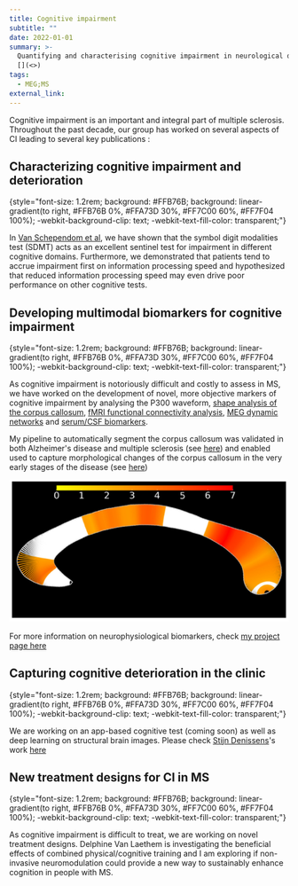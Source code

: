 ```yaml
---
title: Cognitive impairment
subtitle: ""
date: 2022-01-01
summary: >-
  Quantifying and characterising cognitive impairment in neurological disease
  [](<>)
tags:
  - MEG;MS
external_link: 
---
```

Cognitive impairment is an important and integral part of multiple sclerosis. Throughout the past decade, our group has worked on several aspects of CI leading to several key publications :

## Characterizing cognitive impairment and deterioration
{style="font-size: 1.2rem; background: #FFB76B; background: linear-gradient(to right, #FFB76B 0%, #FFA73D 30%, #FF7C00 60%, #FF7F04 100%); -webkit-background-clip: text; -webkit-text-fill-color: transparent;"}

In [Van Schependom et al](../../publication/pmid-24850580/pmid-24850580.pdf), we have shown that the symbol digit modalities test (SDMT) acts as an excellent sentinel test for impairment in different cognitive domains. Furthermore, we demonstrated that patients tend to accrue impairment first on information processing speed and hypothesized that reduced information processing speed may even drive poor performance on other cognitive tests. 

## Developing multimodal biomarkers for cognitive impairment
{style="font-size: 1.2rem; background: #FFB76B; background: linear-gradient(to right, #FFB76B 0%, #FFA73D 30%, #FF7C00 60%, #FF7F04 100%); -webkit-background-clip: text; -webkit-text-fill-color: transparent;"}

As cognitive impairment is notoriously difficult and costly to assess in MS, we have worked on the development of novel, more objective markers of cognitive impairment by analysing the P300 waveform, [shape analysis of the corpus callosum](../../publication/pmid-28438714),  [fMRI functional connectivity analysis](../../publication/pmid-3795779/), [MEG dynamic networks](../../publication/pmid-31361073/pmid-31361073.pdf) and [serum/CSF biomarkers](../../publication/pmid-36059263). 

My pipeline to automatically segment the corpus callosum was validated in both Alzheimer's disease and multiple sclerosis (see [here](../../publication/pmid-27830115)) and enabled used to capture morphological changes of the corpus callosum in the very early stages of the disease (see [here](../../publication/pmid-29984160))

![](../../publication/pmid-29984160/featured.png)

For more information on neurophysiological biomarkers, check [my project page here](../Neurophysiology/)

## Capturing cognitive deterioration in the clinic
{style="font-size: 1.2rem; background: #FFB76B; background: linear-gradient(to right, #FFB76B 0%, #FFA73D 30%, #FF7C00 60%, #FF7F04 100%); -webkit-background-clip: text; -webkit-text-fill-color: transparent;"}

We are working on an app-based cognitive test (coming soon) as well as deep learning on structural brain images. Please check [Stijn Denissens](https://scholar.google.com/citations?view_op=view_citation&hl=nl&user=H9KHafoAAAAJ&citation_for_view=H9KHafoAAAAJ:Se3iqnhoufwC)'s work [here](https://scholar.google.com/citations?view_op=view_citation&hl=nl&user=H9KHafoAAAAJ&citation_for_view=H9KHafoAAAAJ:Se3iqnhoufwC)

## New treatment designs for CI in MS
{style="font-size: 1.2rem; background: #FFB76B; background: linear-gradient(to right, #FFB76B 0%, #FFA73D 30%, #FF7C00 60%, #FF7F04 100%); -webkit-background-clip: text; -webkit-text-fill-color: transparent;"}

As cognitive impairment is difficult to treat, we are working on novel treatment designs. Delphine Van Laethem is investigating the beneficial effects of combined physical/cognitive training and I am exploring if non-invasive neuromodulation could provide a new way to sustainably enhance cognition in people with MS. 